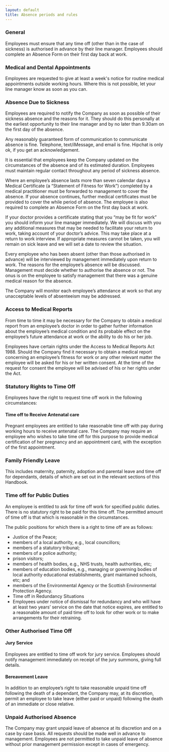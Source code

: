 ```yaml
---
layout: default
title: Absence periods and rules
---
```


### General

Employees must ensure that any time off (other than in the case of sickness) is authorised in advance by their line manager. Employees should complete an Absence Form on their first day back at work.


### Medical and Dental Appointments

Employees are requested to give at least a week's notice for routine medical appointments outside working hours. Where this is not possible, let your line manager know as soon as you can.


### Absence Due to Sickness

Employees are required to notify the Company as soon as possible of their sickness absence and the reasons for it. They should do this personally at the earliest opportunity to their line manager and by no later than 9.30am on the first day of the absence.

Any reasonably guaranteed form of communication to communicate absence is fine. Telephone, text/iMessage, and email is fine. Hipchat is only ok, if you get an acknowledgement.

It is essential that employees keep the Company updated on the circumstances of the absence and of its estimated duration.  Employees must maintain regular contact throughout any period of sickness absence.


Where an employee’s absence lasts more than seven calendar days a Medical Certificate (a “Statement of Fitness for Work”) completed by a medical practitioner must be forwarded to management to cover the absence. If your absence continues, further medical certificates must be provided to cover the while period of absence.  The employee is also required to complete an Absence Form on the first day back at work.

If your doctor provides a certificate stating that you “may be fit for work” you should inform your line manager immediately.  We will discuss with you any additional measures that may be needed to facilitate your return to work, taking account of your doctor’s advice.  This may take place at a return to work interview.  If appropriate measures cannot be taken, you will remain on sick leave and we will set a date to review the situation.

Every employee who has been absent (other than those authorised in advance) will be interviewed by management immediately upon return to work. The reasons for the employee’s absence will be discussed. Management must decide whether to authorise the absence or not. The onus is on the employee to satisfy management that there was a genuine medical reason for the absence.

The Company will monitor each employee’s attendance at work so that any unacceptable levels of absenteeism may be addressed.

### Access to Medical Reports

From time to time it may be necessary for the Company to obtain a medical report from an employee’s doctor in order to gather further information about the employee’s medical condition and its probable effect on the employee’s future attendance at work or the ability to do his or her job.

Employees have certain rights under the Access to Medical Reports Act 1988. Should the Company find it necessary to obtain a medical report concerning an employee’s fitness for work or any other relevant matter the employee will be asked for his or her written consent. At the time of the request for consent the employee will be advised of his or her rights under the Act.


### Statutory Rights to Time Off

Employees have the right to request time off work in the following circumstances:

#### Time off to Receive Antenatal care

Pregnant employees are entitled to take reasonable time off with pay during working hours to receive antenatal care. The Company may require an employee who wishes to take time off for this purpose to provide medical certification of her pregnancy and an appointment card, with the exception of the first appointment.


### Family Friendly Leave

This includes maternity, paternity, adoption and parental leave and time off for dependants, details of which are set out in the relevant sections of this Handbook.

### Time off for Public Duties

An employee is entitled to ask for time off work for specified public duties. There is no statutory right to be paid for this time off. The permitted amount of time off is that which is reasonable in the circumstances.

The public positions for which there is a right to time off are as follows:

* Justice of the Peace;
* members of a local authority, e.g., local councillors;
* members of a statutory tribunal;
* members of a police authority;
* prison visitors;
* members of health bodies, e.g., NHS trusts, health authorities, etc;
* members of education bodies, e.g., managing or governing bodies of local authority educational establishments, grant maintained schools, etc; and
* members of the Environmental Agency or the Scottish Environmental Protection Agency.
* Time off in Redundancy Situations
* Employees under notice of dismissal for redundancy and who will have at least  two years’ service on the date that notice expires, are entitled to a reasonable amount of paid time off to look for other work or  to make arrangements for their retraining.







### Other Authorised Time Off

#### Jury Service

Employees are entitled to time off work for jury service. Employees should notify management immediately on receipt of the jury summons, giving full details.

#### Bereavement Leave

 In addition to an employee’s right to take reasonable unpaid time off following the death of a dependant, the Company may, at its discretion, permit an employee to take leave (either paid or unpaid) following the death of an immediate or close relative.


### Unpaid Authorised Absence

 The Company may grant unpaid leave of absence at its discretion and on a case by case basis. All requests should be made well in advance to management. Employees are not permitted to take unpaid leave of absence without prior management permission except in cases of emergency.

